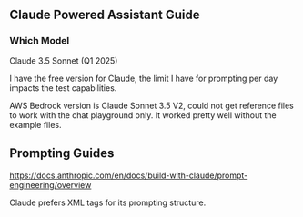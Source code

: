 ## Claude Powered Assistant Guide

### Which Model
Claude 3.5 Sonnet (Q1 2025) 

I have the free version for Claude, the limit I have for prompting per day impacts the test capabilities.

AWS Bedrock version is Claude Sonnet 3.5 V2, could not get reference files to work with the chat playground only. It worked pretty well without the example files. 


## Prompting Guides

https://docs.anthropic.com/en/docs/build-with-claude/prompt-engineering/overview

Claude prefers XML tags for its prompting structure.
